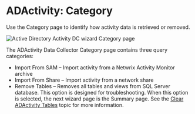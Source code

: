 # ADActivity: Category

Use the Category page to identify how activity data is retrieved or removed.

![Active Directory Activity DC wizard Category page](/img/product_docs/accessanalyzer/admin/datacollector/adinventory/category.webp)

The ADActivity Data Collector Category page contains three query categories:

- Import From SAM – Import activity from a Netwrix Activity Monitor archive
- Import From Share – Import activity from a network share
- Remove Tables – Removes all tables and views from SQL Server database. This option is designed for
  troubleshooting. When this option is selected, the next wizard page is the Summary page. See the
  [Clear ADActivity Tables](/docs/accessanalyzer/12.0/admin/datacollector/adactivity/cleartables.md) topic for more information.
